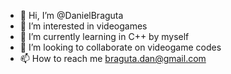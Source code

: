 - 👋 Hi, I’m @DanielBraguta
- 👀 I’m interested in videogames
- 🌱 I’m currently learning in C++ by myself
- 💞️ I’m looking to collaborate on videogame codes
- 📫 How to reach me braguta.dan@gmail.com

<!---
DanielBraguta/DanielBraguta is a ✨ special ✨ repository because its `README.md` (this file) appears on your GitHub profile.
You can click the Preview link to take a look at your changes.
--->

